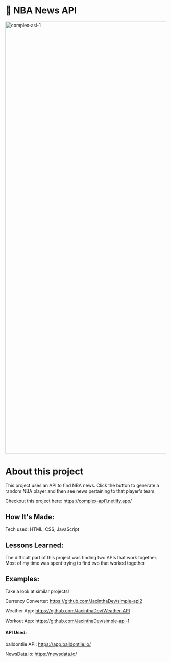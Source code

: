 # 🏀 NBA News API

<img width="1353" alt="complex-asi-1" src="https://github.com/JacinthaDev/complex-api1/assets/129231721/9d83f58a-2b31-436a-8771-6ae09fc6e5df">


# About this project
This project uses an API to find NBA news. Click the button to generate a random NBA player and then see news pertaining to that player's team.

Checkout this project here: https://complex-api1.netlify.app/

## How It's Made:
Tech used: HTML, CSS, JavaScript


## Lessons Learned:
The difficult part of this project was finding two APIs that work together. Most of my time was spent trying to find two that worked together. 

## Examples:
Take a look at similar projects!

Currency Converter: https://github.com/JacinthaDev/simple-api2

Weather App: https://github.com/JacinthaDev/Weather-API

Workout App: https://github.com/JacinthaDev/simple-api-1

#### API Used:

balldontlie API: https://app.balldontlie.io/

NewsData.io: https://newsdata.io/
